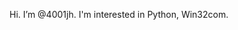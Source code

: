 Hi.
I’m @4001jh.
I'm interested in Python, Win32com.


<!---
4001jh/4001jh is a ✨ special ✨ repository because its `README.md` (this file) appears on your GitHub profile.
You can click the Preview link to take a look at your changes.
--->
